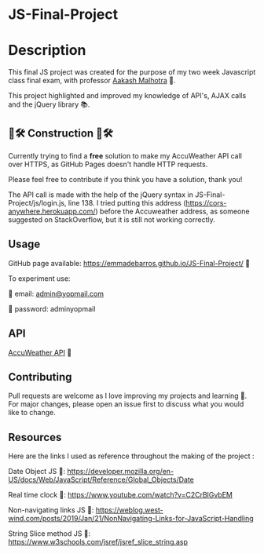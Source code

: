 # JS-Final-Project
# Description

This final JS project was created for the purpose of my two week Javascript class final exam, with professor [Aakash Malhotra](https://www.linkedin.com/in/aakash-malhotra) 🔗.

This project highlighted and improved my knowledge of API's, AJAX calls and the jQuery library 📚.

## 🚧🛠 Construction 🚧🛠
Currently trying to find a **free** solution to make my AccuWeather API call over HTTPS, as GitHub Pages doesn't handle HTTP requests. 

Please feel free to contribute if you think you have a solution, thank you!

The API call is made with the help of the jQuery syntax in JS-Final-Project/js/login.js, line 138. I tried putting this address (https://cors-anywhere.herokuapp.com/) before the Accuweather address, as someone suggested on StackOverflow, but it is still not working correctly.

## Usage

GitHub page available: https://emmadebarros.github.io/JS-Final-Project/ 🔗

To experiment use:

📧 email: admin@yopmail.com

🔑 password: adminyopmail

## API
[AccuWeather API](https://developer.accuweather.com) 🔗


## Contributing
Pull requests are welcome as I love improving my projects and learning 💞. For major changes, please open an issue first to discuss what you would like to change.

## Resources
Here are the links I used as reference throughout the making of the project : 

Date Object JS 🔗: https://developer.mozilla.org/en-US/docs/Web/JavaScript/Reference/Global_Objects/Date

Real time clock 🔗: https://www.youtube.com/watch?v=C2CrBlGvbEM

Non-navigating links JS 🔗: https://weblog.west-wind.com/posts/2019/Jan/21/NonNavigating-Links-for-JavaScript-Handling

String Slice method JS 🔗: https://www.w3schools.com/jsref/jsref_slice_string.asp
